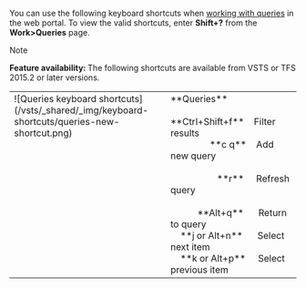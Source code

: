 
<a id="queries-web-portal-shortcuts"></a>

You can use the following keyboard shortcuts when [working with queries](/vsts/work/track/using-queries) in the web portal. To view the valid shortcuts, enter **Shift+?** from the **Work>Queries** page. 

>[!NOTE]  
><b>Feature availability: </b>The following shortcuts are available from VSTS or TFS 2015.2 or later versions.  

<table width="70%">
<tbody valign="top">
<tr>
<td>![Queries keyboard shortcuts](/vsts/_shared/_img/keyboard-shortcuts/queries-new-shortcut.png)</td>
<td>
**Queries**<br/><br/>
**Ctrl+Shift+f**&nbsp;&nbsp;&nbsp;&nbsp;Filter results<br/>
&nbsp;&nbsp;&nbsp;&nbsp;&nbsp;&nbsp;&nbsp;&nbsp;&nbsp;&nbsp;&nbsp;&nbsp;&nbsp;&nbsp;&nbsp;&nbsp;**c q**&nbsp;&nbsp;&nbsp;&nbsp;Add new query<br/>
<br/>
&nbsp;&nbsp;&nbsp;&nbsp;&nbsp;&nbsp;&nbsp;&nbsp;&nbsp;&nbsp;&nbsp;&nbsp;&nbsp;&nbsp;&nbsp;&nbsp;&nbsp;&nbsp;&nbsp;**r**&nbsp;&nbsp;&nbsp;&nbsp;&nbsp;Refresh query<br/><br/>
&nbsp;&nbsp;&nbsp;&nbsp;&nbsp;&nbsp;&nbsp;&nbsp;&nbsp;&nbsp;&nbsp;**Alt+q**&nbsp;&nbsp;&nbsp;&nbsp;&nbsp;&nbsp;Return to query<br/> 
&nbsp;&nbsp;&nbsp;&nbsp;**j or Alt+n**&nbsp;&nbsp;&nbsp;&nbsp;&nbsp;&nbsp;Select next item<br/>
&nbsp;&nbsp;&nbsp;&nbsp;**k or Alt+p**&nbsp;&nbsp;&nbsp;&nbsp;&nbsp;Select previous item
</td>
</tr>
</tbody>
</table>

